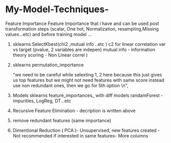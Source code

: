 # My-Model-Techniques-
Feature Importance
Feature Importance that i have  and can be used post transformation steps (scalar, One hot, Normalization, resampling,Missing values...etc) and before training model ...

1. sklearns SelectKbest(chi2 ,mutual info ..etc ) c2 for linear correlation var vs target (pvalue, 2 variables are indepen)
  mutual info - information theory scoring - Non Linear correl )
  
2. sklearns permutation_importance

      "we need to be careful while selexting 1, 2 here because this just gives us top features but we might not need features with same score instead use non redundant ones, then we go for 5th option \n", 

3. Models sklearns feature_importances_ with diff models  randamForest - impurities, LogReg, DT...etc 

4. Recursive Feature Elimination  - decription is written above 

5. remove redundant features (same importance)

5. Dimentional Reduction (  PCA )- Unsupervised, new features created - Not recommended if interested in same features- More columns 
